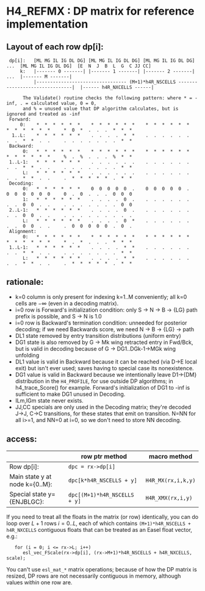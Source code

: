 # H4_REFMX : DP matrix for reference implementation

## Layout of each row dp[i]:


```
 dp[i]:   [ML MG IL IG DL DG] [ML MG IL IG DL DG] [ML MG IL IG DL DG]  ...  [ML MG IL IG DL DG]  [E  N  J  B  L  G  C JJ CC]
     k:   |------- 0 -------| |------- 1 -------| |------- 2 -------|  ...  |------- M -------|  
          |--------------------------------- (M+1)*h4R_NSCELLS -------------------------------|  |------ h4R_NXCELLS ------|

      The Validate() routine checks the following pattern: where * = -inf, . = calculated value, 0 = 0,
      and % = unused value that DP algorithm calculates, but is ignored and treated as -inf
 Forward:
     0:    *  *  *  *  *  *    *  *  *  *  *  *    *  *  *  *  *  *          *  *  *  *  *  *     *  0  *  .  .  .  *  *  *   
  1..L:    *  *  *  *  *  *    .  .  .  .  *  *    .  .  .  .  .  .          .  .  *  *  .  .     .  .  .  .  .  .  .  *  * 
 Backward:
      0:   *  *  *  *  *  *    *  *  *  *  *  *    *  *  *  *  *  *          *  *  *  *  *  *     %  .  %  .  .  .  %  *  *
 1..L-1:   *  *  *  *  *  *    .  .  .  .  .  .    .  .  .  .  .  .          .  .  *  *  .  .     .  .  .  .  .  .  .  *  *
      L:   *  *  *  *  *  *    .  .  .  .  .  .    .  .  .  .  .  .          .  .  *  *  .  .     .  *  *  *  *  *  .  *  *
 Decoding:
      0:   *  *  *  *  *  *    0  0  0  0  0  .    0  0  0  0  0  .          0  0  0  0  0  0     0  .  0  .  .  .  0  0  0 
      1:   *  *  *  *  *  *    .  .  .  .  0  .    .  .  .  .  .  .          .  .  0  0  .  .     .  .  .  .  .  .  .  0  0  
 2..L-1:   *  *  *  *  *  *    .  .  .  .  0  .    .  .  .  .  .  .          .  .  0  0  .  .     .  .  .  .  .  .  .  .  .
      L:   *  *  *  *  *  *    .  .  .  .  0  *    .  .  .  .  .  .          .  .  0  0  .  .     .  0  0  0  0  0  .  0  .
 Alignment:
      0:   *  *  *  *  *  *    *  *  *  *  *  *    *  *  *  *  *  *          *  *  *  *  *  *     *  .  *  .  .  .  *  *  *
 1..L-1:   *  *  *  *  *  *    .  .  .  .  *  *    .  .  .  .  .  .          .  .  *  *  .  .     .  .  .  .  .  .  .  *  *
      L:   *  *  *  *  *  *    .  .  .  .  *  *    .  .  .  .  .  .          .  .  *  *  .  .     .  *  *  *  *  *  .  *  *
```

## rationale:

   * k=0 column is only present for indexing k=1..M conveniently;
     all k=0 cells are $-\infty$ (even in a decoding matrix).
   * i=0 row is Forward's initialization condition: only S $\rightarrow$ N $\rightarrow$ B $\rightarrow$ {LG} path prefix is
     possible, and S $\rightarrow$ N is 1.0 
   * i=0 row is Backward's termination condition: unneeded for
     posterior decoding; if we need Backwards score, we need N
     $\rightarrow$ B $\rightarrow$ {LG} $\rightarrow$ path
   * DL1 state removed by entry transition distributions (uniform entry)
   * DG1 state is also removed by G $\rightarrow$ Mk wing retracted
     entry in Fwd/Bck, but is valid in decoding because of G
     $\rightarrow$ DG1..DGk-1$\rightarrow$MGk wing unfolding
   * DL1 value is valid in Backward because it can be reached (via
     D$\rightarrow$E local exit) but isn't ever used; saves having to
     special case its nonexistence. 
   * DG1 value is valid in Backward because we intentionally leave
     D1$\rightarrow${DM} distribution in the `H4_PROFILE`, for use
     outside DP algorithms; 
     in h4_trace_Score() for example. Forward's initialization of DG1 to -inf is sufficient to make DG1 unused in Decoding.
   * ILm,IGm state never exists.
   * JJ,CC specials are only used in the Decoding matrix; they're decoded J$\rightarrow$J, C$\rightarrow$C transitions, for these states that emit on transition.
     N=NN for all i>=1, and NN=0 at i=0, so we don't need to store NN decoding.
 
## access:

| []()                            |   row ptr method               | macro method   |
|---------------------------------|--------------------------------|--------------------|
|  Row dp[i]:                     | `dpc = rx->dp[i]`              |                    |
|  Main state y at node k={0..M}: | `dpc[k*h4R_NSCELLS + y]`       | `H4R_MX(rx,i,k,y)` |
|  Special state y={ENJBLGC}:     | `dpc[(M+1)*h4R_NSCELLS + y]`   | `H4R_XMX(rx,i,y)`  |



If you need to treat all the floats in the matrix (or row)
identically, you can do loop over $L+1$ rows $i=0..L$, each of which
contains `(M+1)*h4R_NSCELLS + h4R_NXCELLS` contiguous floats that 
can be treated as an Easel float vector, e.g.:

```
   for (i = 0; i <= rx->L; i++) 
      esl_vec_FScale(rx->dp[i], (rx->M+1)*h4R_NSCELLS + h4R_NXCELLS, scale);
```

You can't use `esl_mat_*` matrix operations; because of how the DP
matrix is resized, DP rows are not necessarily contiguous in memory,
although values _within_ one row are.


